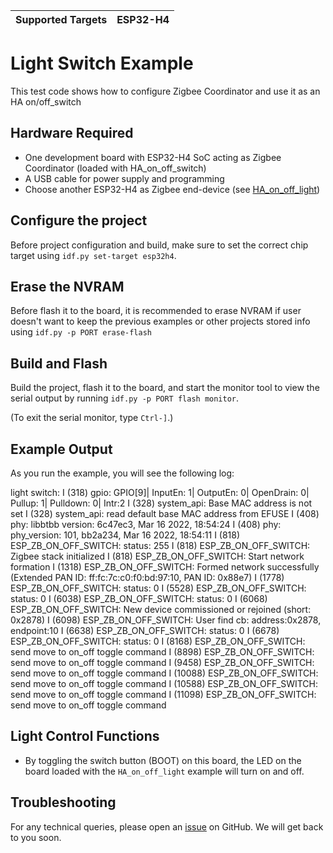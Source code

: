 | Supported Targets | ESP32-H4 |
| ----------------- | -------- |

# Light Switch Example

This test code shows how to configure Zigbee Coordinator and use it as an HA on/off_switch

## Hardware Required

* One development board with ESP32-H4 SoC acting as Zigbee Coordinator (loaded with HA_on_off_switch)
* A USB cable for power supply and programming
* Choose another ESP32-H4 as Zigbee end-device (see [HA_on_off_light](../HA_on_off_light/))

## Configure the project

Before project configuration and build, make sure to set the correct chip target using `idf.py set-target esp32h4`.

## Erase the NVRAM

Before flash it to the board, it is recommended to erase NVRAM if user doesn't want to keep the previous examples or other projects stored info using `idf.py -p PORT erase-flash`

## Build and Flash

Build the project, flash it to the board, and start the monitor tool to view the serial output by running `idf.py -p PORT flash monitor`.

(To exit the serial monitor, type ``Ctrl-]``.)

## Example Output

As you run the example, you will see the following log:

light switch:
I (318) gpio: GPIO[9]| InputEn: 1| OutputEn: 0| OpenDrain: 0| Pullup: 1| Pulldown: 0| Intr:2
I (328) system_api: Base MAC address is not set
I (328) system_api: read default base MAC address from EFUSE
I (408) phy: libbtbb version: 6c47ec3, Mar 16 2022, 18:54:24
I (408) phy: phy_version: 101, bb2a234, Mar 16 2022, 18:54:11
I (818) ESP_ZB_ON_OFF_SWITCH: status: 255
I (818) ESP_ZB_ON_OFF_SWITCH: Zigbee stack initialized
I (818) ESP_ZB_ON_OFF_SWITCH: Start network formation
I (1318) ESP_ZB_ON_OFF_SWITCH: Formed network successfully (Extended PAN ID: ff:fc:7c:c0:f0:bd:97:10, PAN ID: 0x88e7)
I (1778) ESP_ZB_ON_OFF_SWITCH: status: 0
I (5528) ESP_ZB_ON_OFF_SWITCH: status: 0
I (6038) ESP_ZB_ON_OFF_SWITCH: status: 0
I (6068) ESP_ZB_ON_OFF_SWITCH: New device commissioned or rejoined (short: 0x2878)
I (6098) ESP_ZB_ON_OFF_SWITCH: User find cb: address:0x2878, endpoint:10
I (6638) ESP_ZB_ON_OFF_SWITCH: status: 0
I (6678) ESP_ZB_ON_OFF_SWITCH: status: 0
I (8168) ESP_ZB_ON_OFF_SWITCH: send move to on_off toggle command
I (8898) ESP_ZB_ON_OFF_SWITCH: send move to on_off toggle command
I (9458) ESP_ZB_ON_OFF_SWITCH: send move to on_off toggle command
I (10088) ESP_ZB_ON_OFF_SWITCH: send move to on_off toggle command
I (10588) ESP_ZB_ON_OFF_SWITCH: send move to on_off toggle command
I (11098) ESP_ZB_ON_OFF_SWITCH: send move to on_off toggle command


## Light Control Functions

  * By toggling the switch button (BOOT) on this board, the LED on the board loaded with the `HA_on_off_light` example will turn on and off.


## Troubleshooting

For any technical queries, please open an [issue](https://github.com/espressif/esp-idf/issues) on GitHub. We will get back to you soon.
